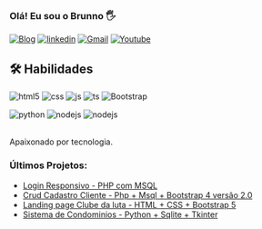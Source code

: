 ### Olá! Eu sou o Brunno 🖐️

[![Blog](https://img.shields.io/website?label=SITE:Brunno.xyz&style=for-the-badge&url=https://brunno.xyz/)](https://brunno.xyz/)
[![linkedin](https://img.shields.io/badge/linkedin-0A66C2?style=for-the-badge&logo=linkedin&logoColor=white)](https://www.linkedin.com/in/brunno-henrique-vilas-boas-4a514b14a/)
[![Gmail](https://img.shields.io/badge/Gmail-D14836?style=for-the-badge&logo=gmail&logoColor=white)](mailto:brunnohenrique50@gmail.com)
[![Youtube](https://img.shields.io/badge/YouTube-FF0000?style=for-the-badge&logo=youtube&logoColor=white)](https://www.youtube.com/channel/UCoAX5llcyc96aD95-xX0C4Q)




## 🛠 Habilidades

<div style="display: inline_block">
  <img align="center" alt="html5" src="https://img.shields.io/badge/HTML5-E34F26?style=for-the-badge&logo=html5&logoColor=white" />
  <img align="center" alt="css" src="https://img.shields.io/badge/CSS3-1572B6?style=for-the-badge&logo=css3&logoColor=white" />
  <img align="center" alt="js" src="https://img.shields.io/badge/JavaScript-F7DF1E?style=for-the-badge&logo=javascript&logoColor=black" />
  <img align="center" alt="ts" src="https://img.shields.io/badge/PHP-777BB4?style=for-the-badge&logo=php&logoColor=white?style=for-the-badge&logo=typescript&logoColor=white" />
 
  <img align="center" alt="Bootstrap" src="https://img.shields.io/badge/Bootstrap-563D7C?style=for-the-badge&logo=bootstrap&logoColor=white" />
  <br>
  <p></p>
  <img align="center" alt="python" src=	https://img.shields.io/badge/Python-3776AB?style=for-the-badge&logo=python&logoColor=white />
   <img align="center" alt="nodejs" src=https://img.shields.io/badge/SQLite-07405E?style=for-the-badge&logo=sqlite&logoColor=white />
      <img align="center" alt="nodejs" src=https://img.shields.io/badge/C%2B%2B-00599C?style=for-the-badge&logo=c%2B%2B&logoColor=white />
</div><br/>




Apaixonado por tecnologia.
### Últimos Projetos:
- [ Login Responsivo - PHP com MSQL](https://github.com/BrunnoWin/Login-Cadastro-Responsivo-PHP-MSQL)<br/>
- [Crud Cadastro Cliente - Php + Msql + Bootstrap 4 versão 2.0](https://github.com/BrunnoWin/Projeto-Crud-Cadastro-cliente-Php-Msql-Bootstrap-4-versao2)<br/>
- [Landing page Clube da luta - HTML + CSS +  Bootstrap 5](https://teste.com)<br/>
- [Sistema de Condominios - Python + Sqlite + Tkinter](https://github.com/BrunnoWin/Projetos-em-Python-Tkinter)<br/>

